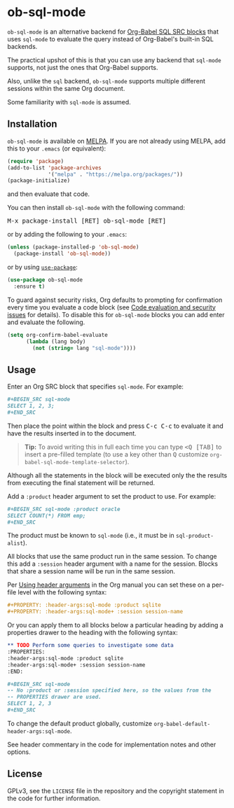 # ob-sql-mode

`ob-sql-mode` is an alternative backend for
[Org-Babel SQL SRC blocks](http://orgmode.org/worg/org-contrib/babel/languages/ob-doc-sql.html) that
uses `sql-mode` to evaluate the query instead of Org-Babel's built-in
SQL backends.

The practical upshot of this is that you can use any backend that
`sql-mode` supports, not just the ones that Org-Babel supports.

Also, unlike the `sql` backend, `ob-sql-mode` supports multiple different
sessions within the same Org document.

Some familiarity with `sql-mode` is assumed.

## Installation

`ob-sql-mode` is available on [MELPA](https://melpa.org/). If you are
not already using MELPA, add this to your `.emacs` (or equivalent):

```lisp
(require 'package)
(add-to-list 'package-archives
	         '("melpa" . "https://melpa.org/packages/"))
(package-initialize)
```

and then evaluate that code.

You can then install `ob-sql-mode` with the following command:

<kbd>M-x package-install [RET] ob-sql-mode [RET]</kbd>

or by adding the following to your `.emacs`:

```lisp
(unless (package-installed-p 'ob-sql-mode)
  (package-install 'ob-sql-mode))
```

or by using [`use-package`](https://github.com/jwiegley/use-package):

``` lisp
(use-package ob-sql-mode
  :ensure t)
```

To guard against security risks, Org defaults to prompting for
confirmation every time you evaluate a code block
(see
[Code evaluation and security issues](http://orgmode.org/manual/Code-evaluation-security.html) for
details). To disable this for `ob-sql-mode` blocks you can add enter and
evaluate the following.

``` lisp
(setq org-confirm-babel-evaluate
      (lambda (lang body)
        (not (string= lang "sql-mode"))))
```

## Usage

Enter an Org SRC block that specifies `sql-mode`. For example:

```org
#+BEGIN_SRC sql-mode
SELECT 1, 2, 3;
#+END_SRC
```

Then place the point within the block and press <kbd>C-c C-c</kbd> to
evaluate it and have the results inserted in to the document.

> **Tip:** To avoid writing this in full each time you can type <kbd>&lt;Q
> [TAB]</kbd> to insert a pre-filled template (to use a key other than
> <kbd>Q</kbd> customize `org-babel-sql-mode-template-selector`).

Although all the statements in the block will be executed only the the
results from executing the final statement will be returned.

Add a `:product` header argument to set the product to use. For example:

``` org
#+BEGIN_SRC sql-mode :product oracle
SELECT COUNT(*) FROM emp;
#+END_SRC
```

The product must be known to `sql-mode` (i.e., it must be in
`sql-product-alist`).

All blocks that use the same product run in the same session. To change
this add a `:session` header argument with a name for the session. Blocks that
share a session name will be run in the same session.

Per
[Using header arguments](http://orgmode.org/manual/Using-header-arguments.html#Using-header-arguments) in
the Org manual you can set these on a per-file level with the
following syntax:

``` org
#+PROPERTY: :header-args:sql-mode :product sqlite
#+PROPERTY: :header-args:sql-mode+ :session session-name
```

Or you can apply them to all blocks below a particular heading by adding
a properties drawer to the heading with the following syntax:

``` org
** TODO Perform some queries to investigate some data
:PROPERTIES:
:header-args:sql-mode :product sqlite
:header-args:sql-mode+ :session session-name
:END:

#+BEGIN_SRC sql-mode
-- No :product or :session specified here, so the values from the
-- PROPERTIES drawer are used.
SELECT 1, 2, 3
#+END_SRC
```

To change the default product globally, customize
`org-babel-default-header-args:sql-mode`.

See header commentary in the code for implementation notes and other options.

## License

GPLv3, see the `LICENSE` file in the repository and the copyright statement
in the code for further information.
